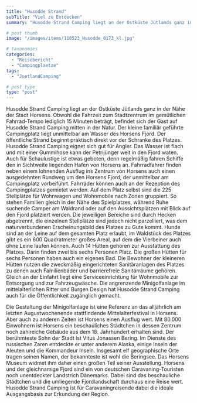```yaml
---
title: "Husodde Strand"
subTitle: "Viel zu Entdecken"
summary: "Husodde Strand Camping liegt an der Ostküste Jütlands ganz in der Nähe der Stadt Horsens. Obwohl die Fahrzeit zum Stadtzentrum im gemütlichen Fahrrad-Tempo lediglich 15 Minuten beträgt, befindet sich der Gast auf Husodde Strand Camping mitten in der Natur. Der familiäre Campingplatz liegt unmittelbar am Wasser des Horsens Fjord.}"

# post thumb
image: "/images/items/110523_Husodde_0173_kl.jpg"

# taxonomies
categories: 
  - "Reisebericht"
  - "Campingplaetze"
tags:
  - "JuetlandCamping"

# post type
type: "post"
---
```


Husodde Strand Camping liegt an der Ostküste Jütlands ganz in der Nähe der Stadt Horsens. Obwohl die Fahrzeit zum Stadtzentrum im gemütlichen Fahrrad-Tempo lediglich 15 Minuten beträgt, befindet sich der Gast auf Husodde Strand Camping mitten in der Natur. Der kleine familiär geführte Campingplatz liegt unmittelbar am Wasser des Horsens Fjord. Der öffentliche Strand beginnt praktisch direkt vor der Schranke des Platzes. Husodde Strand Camping eignet sich gut für Angler. Das Wasser ist flach und mit einer Gummihose kann der Petrijünger weit in den Fjord waten. Auch für Schaulustige ist etwas geboten, denn regelmäßig fahren Schiffe den in Sichtweite liegenden Hafen von Horsens an. Fahrradfahrer finden neben einem lohnenden Ausflug ins Zentrum von Horsens auch einen ausgedehnten Rundweg um den Horsens Fjord, der unmittelbar am Campingplatz vorbeiführt. Fahrräder können auch an der Rezeption des Campingplatzes gemietet werden. Auf dem Platz selbst sind die 225 Stellplätze für Wohnwagen und Wohnmobile nach Zonen gruppiert. So stehen Familien gleich in der Nähe des Spielplatzes, während Ruhe suchende Camper am Waldrand oder auf den Aussichtsplätzen mit Blick auf den Fjord platziert werden. Die jeweiligen Bereiche sind durch Hecken abgetrennt, die einzelnen Stellplätze sind jedoch nicht parzelliert, was dem naturverbundenen Erscheinungsbild des Platzes zu Gute kommt. Hunde sind an der Leine auf dem gesamten Platz erlaubt, im Waldstück des Platzes gibt es ein 600 Quadratmeter großes Areal, auf dem die Vierbeiner auch ohne Leine laufen können. Auch 14 Hütten gehören zur Ausstattung des Platzes. Darin finden zwei bis sechs Personen Platz. Die großen Hütten für sechs Personen haben auch ein eigenes Bad. Die Bewohner der kleineren Hütten nutzen die zweckmäßig eingerichteten Sanitäranlagen des Platzes zu denen auch Familienbäder und barrierefreie Sanitärräume gehören. Gleich an der Einfahrt liegt eine Serviceeinrichtung für Wohnmobile zur Entsorgung und zur Fahrzeugwäsche. Die angrenzende Minigolfanlage im mittelalterlichen Ritter und Burgen Design hat Husodde Strand Camping auch für die Öffentlichkeit zugänglich gemacht.  

 Die Gestaltung der Minigolfanlage ist eine Referenz an das alljährlich am letzten Augustwochenende stattfindende Mittelalterfestival in Horsens. Aber auch zu anderen Zeiten ist Horsens einen Ausflug wert. Mit 80.000 Einwohnern ist Horsens ein beschauliches Städtchen in dessen Zentrum noch zahlreiche Gebäude aus dem 18. Jahrhundert erhalten sind. Der berühmteste Sohn der Stadt ist Vitus Jonassen Bering. Im Dienste des russischen Zaren entdeckte er unter anderem Alaska, einige Inseln der Aleuten und die Kommandeur Inseln. Insgesamt elf geographische Orte tragen seinen Namen, der bekannteste ist wohl die Beringsee. Das Horsens Museum widmet ihm daher einen großen Teil seiner Ausstellung. Horsens und der gleichnamige Fjord sind ein von deutschen Caravaning-Touristen noch unentdeckter Landstrich Dänemarks. Dabei sind das beschauliche Städtchen und die umliegende Fjordlandschaft durchaus eine Reise wert. Husodde Strand Camping ist für Caravaningreisende dabei die ideale Ausgangsbasis zur Erkundung der Region.